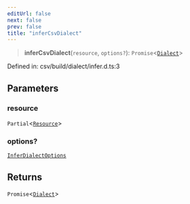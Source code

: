 ```yaml
---
editUrl: false
next: false
prev: false
title: "inferCsvDialect"
---
```


> **inferCsvDialect**(`resource`, `options?`): `Promise`\<[`Dialect`](/reference/dpkit/dialect/)\>

Defined in: csv/build/dialect/infer.d.ts:3

## Parameters

### resource

`Partial`\<[`Resource`](/reference/dpkit/resource/)\>

### options?

[`InferDialectOptions`](/reference/dpkit/inferdialectoptions/)

## Returns

`Promise`\<[`Dialect`](/reference/dpkit/dialect/)\>
